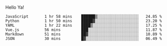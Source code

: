 Hello Ya!

<!--START_SECTION:waka-->

```text
JavaScript       1 hr 58 mins    ██████▒░░░░░░░░░░░░░░░░░░   24.85 %
Python           1 hr 50 mins    █████▓░░░░░░░░░░░░░░░░░░░   23.20 %
YAML             1 hr 22 mins    ████▒░░░░░░░░░░░░░░░░░░░░   17.25 %
Vue.js           56 mins         ███░░░░░░░░░░░░░░░░░░░░░░   11.87 %
Markdown         51 mins         ██▓░░░░░░░░░░░░░░░░░░░░░░   10.89 %
JSON             30 mins         █▓░░░░░░░░░░░░░░░░░░░░░░░   06.49 %
```

<!--END_SECTION:waka-->
